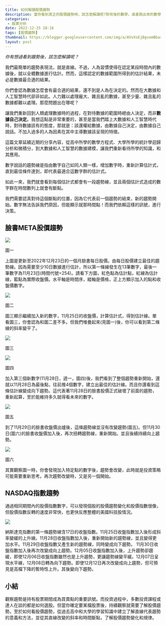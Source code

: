 ```yaml
---
title: 如何解讀股價趨勢
description: 當你看到真正的股價趨勢時，該怎麼解讀呢?對背後的數學，或者跑出來的數學結果，多數人都沒什麼興趣。最感興趣的是圖出來後怎麼解讀。今天就用臉書股價做出趨勢逐一解釋。
categories:
 - 股票分析
date: 2022-12-25 18:16
tags: [股價趨勢]
thumbnail: https://blogger.googleusercontent.com/img/a/AVvXsEjBgvomBbasUdy1RaH16q9UDfSeMkxsMx0PSPlzZJD_tpU1CkH9sAMzE4juXKuhC3Qr8BduTsrrtVZ9P3ZXg6mpYj5labY5WVjIS-J__o4sd-SfZFuQLxUsmtRAm0dQIyajXEtDTcLuZw7nXQlnEc7vQm9O1-ZtBV4bCy5q1HwTkvsxGqlmBCm694MO=w640-h388
layout: post
---
```


*你有想過看到趨勢後，該怎麼解讀呢？*

我們最簡單的趨勢表現法，就是直線。不過，人為習慣使得在認定某段時間內的數據後，就以全體數據進行估計。然而，這樣認定的數據範圍所得到的估計結果，未必是數據最合適的結果。

你們會認為數據怎麼會有最合適的結果，還不到是人為在決定的。然而在大數據和人工智慧時代卻非如此。人力難以處理龐大、雜且亂的數據，甚至少量、雜且亂的數據都難以處理。那麼問題出在哪呢？

讓我們重新回到人類處理數據時的過程，在對待數據的範圍時總由人決定，而非**數據自己決定**。我想這點是非常重要的，甚至是當我們踏上大數據和人工智慧時代時，對待數據該有的態度，那就是：該還權給數據，由數據自己決定，由數據自己說話。不加入過多的人為因素在其中主導數據該呈現的特徵。

這篇文章延續近期的分享內容，從高中所學的數學方程式、大學所學的統計學迴歸分析和微積分，到大數據和人工智慧的數據建模，讓我們重新看待所學的知識，和其應用。

數字說話的趨勢線是指由數字自己如同人類一樣，增加數字時，重新計算估計式，直到最佳條件達到，即代表最適合這數字群的估計式。

如此一來，我們就會看到每個估計式都會有一段趨勢線，並且兩個估計式造成的數字群在時間數列上就會有斷點。

我們需要認真對待這個斷點的位置，因為它代表前一個趨勢的結束，新的趨勢開始。數字無法告訴我們原因，但能顯示就那時間點！而我們依賴這樣的訊號，進行決策。

## 臉書META股價趨勢

![](https://blogger.googleusercontent.com/img/b/R29vZ2xl/AVvXsEixzp8BC0sFiEfozpWhgYAE79LqcZR0L68gZ1C1cjDId7aZNiNd4lBV6_bWtejsA7H-hedpWE_aHV59H4lw8Wfmc5WDndlBAQqu7rbmEFbWlMPV8ZCwa-8W33h-9x4WsBNaMQqVM1SjjwliXPvRCqnodexsp5jE_epmE0D45pKuX9zLhzXWrlcjvj04/w640-h360/%E8%87%89%E6%9B%B8-%E5%B0%81%E9%9D%A2.jpg)

圖一 

上圖是更新至2022年12月23日的一個月臉書每日股價。由每日股價建立最佳的趨勢線。因為需要至少10日數據進行估計，所以第一條線發生在13筆數字，最後一筆數字為11月23日(時間代號=254)。請看下方圖，紅色點為估計點，紅線為估計線，藍點為實際收盤價。水平軸是時間序，縱軸是價格，正上方顯示加入的點和收盤價數字。

![](https://blogger.googleusercontent.com/img/a/AVvXsEjBgvomBbasUdy1RaH16q9UDfSeMkxsMx0PSPlzZJD_tpU1CkH9sAMzE4juXKuhC3Qr8BduTsrrtVZ9P3ZXg6mpYj5labY5WVjIS-J__o4sd-SfZFuQLxUsmtRAm0dQIyajXEtDTcLuZw7nXQlnEc7vQm9O1-ZtBV4bCy5q1HwTkvsxGqlmBCm694MO=w640-h388)

圖二

圖三顯示繼續加入新的數字，11月25日的收盤價，計算估計式，得到估計線。單看圖三，你會認為和圖二差不多。但我們堆疊起來(見圖一)後，你可以看到第二條線的斜率變平了。

![](https://blogger.googleusercontent.com/img/a/AVvXsEgBNVgolkIOsR3a3S8QkR-YwyGnyKD1IGjYsnGiABLGXZiDJwZvd4A61yUVeu73MAzE72QWazs5Hk-D_-Lm7e_QW2zlbYj-s2JQrUHCfvDQsAPYXkbuvvnrKXiLYOzNS68XCxNopq88cvnC3SNUEPxBurdxqqlt_ua5Kevyi9mOtTr1Hza2H8T9dMhE=w640-h388)

圖三

![](https://blogger.googleusercontent.com/img/a/AVvXsEgjKWtQ9pB4cg0n7zdsw_S_iQytPBtYtl_mnN8pnLnk3nEJDY7Sl_S6t8EFHhbHggYhIR6silRnd8D2XJFVQNU6xmvq--pncXpZpbTDdtWvsfLSjlWZe3YBtdG4LWa6ycsZn7Cn42e8HMfnYnpxKm87FPjP626VlQxFAfaFOA-Bb9kFUrVwB0pS1P73=w640-h388)

圖四

加入第三個新數字(11月28日，週一，圖四)後，我們看到了整個趨勢重新開始，還就以11月28日為最後點，往前推4個數字，建立出最佳的估計線。而且你還看到這條估計線變成向下趨勢。這代表著11月28日的臉書股價正式破壞了前面的趨勢，重新起算，至於能維持多久就得看未來的數字。

![](https://blogger.googleusercontent.com/img/a/AVvXsEjjq21hxC60vhDOnJgoJl8mf9h8Oemk7gvaPnCjmnMqq6zy5oLte2-9a82pjA-VhtdaLq69FXY1o3sDbPjPlI8qnPYChL2J8r4TYlLmcnVwx2E_TFMfa8gbSCms7rUX6kSNq63eTPGa-_e8PF_fCR-WjWj3sm2SnEC02db_9LR_PEAwV3VOfRIqmExq=w640-h388)

圖五

到了11月29日的臉書收盤價出爐後，這條趨勢線並沒有改變趨勢(圖五)。但11月30日(圖六)的臉書收盤價加入後，再次扭轉趨勢線，重新開始。並且後續持續向上趨勢。

![](https://blogger.googleusercontent.com/img/a/AVvXsEhY-4r39N0phBIs8wkloI-6PdBPiQogTCrTNE63ryhkvbAP7SWD96y5__3GiJNl9wnn0GYq4demLbfwH5zyo_EbTa7SagkBR9E-UJKIrrbcskWYnhZDCOWwhl-ddN2RYKKwANiKSxhWlkSw2DZyxbjy28g3nhM-sanbNg3pNohqvMBS8J_fnoKPHsSD)

圖六

其實觀察圖一時，你會發現加入特定點的數字後，趨勢會改變，此時就是投資策略可能需要重新思考。再次趨勢改變時，又是另一個開始。

## NASDAQ指數趨勢

通過相同期間內的股價指數數字，可以發現個股的股價趨勢變化和股價指數很像，但股價指數反轉的速度非常快，也更快反應整體的美國科技股情況。

![](https://blogger.googleusercontent.com/img/b/R29vZ2xl/AVvXsEjVg5zlOW03H2Sn__uYzO2XZwYXDqByuu1-tWSVchM6WYcbRfgZA8SHRYJXRXQwNQuQcWZ8yP2iBS-XGDRvqJPM9QqWc2n-hvahe8i-8N-euLEhcugTICq-E6vIEFMlCjQlwcUJ6l9_6XofrhrOMwkhxsCv4RENOKbkCpXop_0MkBDwmWZWahe7hIsd/w640-h360/%E9%82%A3%E6%96%AF%E9%81%94%E5%85%8B-%E5%B0%81%E9%9D%A2.jpg)

納斯達克指數的第一條趨勢線含17日的收盤指數。11月25日收盤指數加入後形成斜率變緩的上升線。11月28日收盤指數加入後，重新開始新的趨勢線，並且變得更加水平。11月29日收盤指數又產生新的趨勢線，同時變成向下趨勢。
11月30日收盤指數加入後再次改變成向上趨勢。12月05日收盤指數加入後，上升趨勢卻趨緩，即使12月06日收盤指數雖然也是上升趨勢，更讓趨勢線變平緩。12月07日呈現水平線，12月08日轉為向下趨勢。即使12月12日再次改變成向上趨勢，但可預見是高檔下降的暫時性上升。其後變向下趨勢。

## 小結

觀察趨勢是持有股票期間成為買賣點的重要訊號。而投資過程中，多數投資課程或達人在談的都是如何選股。但當你確定要某檔股票後，持續觀察就需要了解股價趨勢。至於如何看股價趨勢，從過去高中和大學的學習知識中建立了解直線代表趨勢的意義和方法，並從其直線改變的斜率和時間斷點，了解股價趨勢變化和規律。

